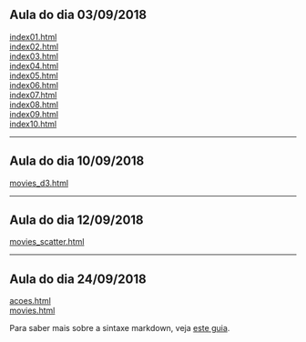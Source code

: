 ## Aula do dia 03/09/2018

[index01.html](basic/index01.html)<br>
[index02.html](basic/index02.html)<br>
[index03.html](basic/index03.html)<br>
[index04.html](basic/index04.html)<br>
[index05.html](basic/index05.html)<br>
[index06.html](basic/index06.html)<br>
[index07.html](basic/index07.html)<br>
[index08.html](basic/index08.html)<br>
[index09.html](basic/index09.html)<br>
[index10.html](basic/index10.html)<br>

---
## Aula do dia 10/09/2018
[movies_d3.html](d3_intro/movies_d3.html)<br>

---
## Aula do dia 12/09/2018
[movies_scatter.html](d3_scale/movies_scatter.html)<br>

---
## Aula do dia 24/09/2018
[acoes.html](d3_crossfilter/acoes.html)<br>
[movies.html](d3_crossfilter/movies.html)<br>

Para saber mais sobre a sintaxe markdown, veja [este guia](https://guides.github.com/features/mastering-markdown/).